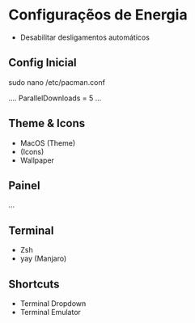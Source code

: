 # Configuraçẽos de Energia

- Desabilitar desligamentos automáticos

## Config Inicial

sudo nano /etc/pacman.conf

....
ParallelDownloads = 5
...

## Theme & Icons

- MacOS (Theme)
-  (Icons)
- Wallpaper

## Painel

...


## Terminal

- Zsh
- yay (Manjaro)

## Shortcuts

- Terminal Dropdown
- Terminal Emulator